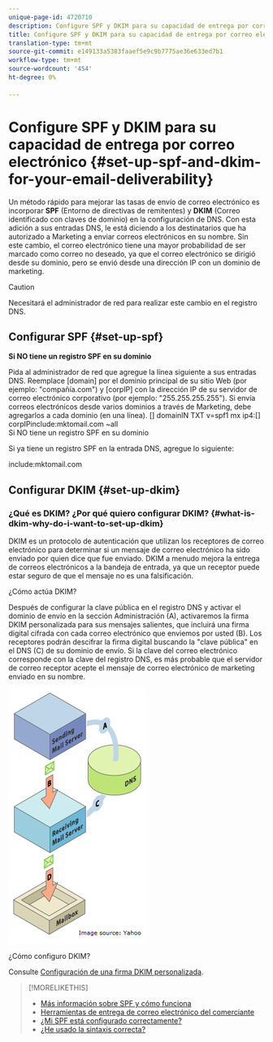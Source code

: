 ```yaml
---
unique-page-id: 4720710
description: Configure SPF y DKIM para su capacidad de entrega por correo electrónico - Documentos de marketing - Documentación del producto
title: Configure SPF y DKIM para su capacidad de entrega por correo electrónico
translation-type: tm+mt
source-git-commit: e149133a5383faaef5e9c9b7775ae36e633ed7b1
workflow-type: tm+mt
source-wordcount: '454'
ht-degree: 0%

---
```



# Configure SPF y DKIM para su capacidad de entrega por correo electrónico {#set-up-spf-and-dkim-for-your-email-deliverability}

Un método rápido para mejorar las tasas de envío de correo electrónico es incorporar **SPF** (Entorno de directivas de remitentes) y **DKIM** (Correo identificado con claves de dominio) en la configuración de DNS. Con esta adición a sus entradas DNS, le está diciendo a los destinatarios que ha autorizado a Marketing a enviar correos electrónicos en su nombre. Sin este cambio, el correo electrónico tiene una mayor probabilidad de ser marcado como correo no deseado, ya que el correo electrónico se dirigió desde su dominio, pero se envió desde una dirección IP con un dominio de marketing.

>[!CAUTION]
>
>Necesitará el administrador de red para realizar este cambio en el registro DNS.

## Configurar SPF {#set-up-spf}

**Si NO tiene un registro SPF en su dominio**

Pida al administrador de red que agregue la línea siguiente a sus entradas DNS. Reemplace [domain] por el dominio principal de su sitio Web (por ejemplo: &quot;compañía.com&quot;) y [corpIP] con la dirección IP de su servidor de correo electrónico corporativo (por ejemplo: &quot;255.255.255.255&quot;). Si envía correos electrónicos desde varios dominios a través de Marketing, debe agregarlos a cada dominio (en una línea).
[] domainIN TXT v=spf1 mx ip4:[] corpIPinclude:mktomail.com ~all\
Si NO tiene un registro SPF en su dominio

Si ya tiene un registro SPF en la entrada DNS, agregue lo siguiente:

include:mktomail.com

## Configurar DKIM {#set-up-dkim}

### ¿Qué es DKIM? ¿Por qué quiero configurar DKIM? {#what-is-dkim-why-do-i-want-to-set-up-dkim}

DKIM es un protocolo de autenticación que utilizan los receptores de correo electrónico para determinar si un mensaje de correo electrónico ha sido enviado por quien dice que fue enviado. DKIM a menudo mejora la entrega de correos electrónicos a la bandeja de entrada, ya que un receptor puede estar seguro de que el mensaje no es una falsificación.

¿Cómo actúa DKIM?

Después de configurar la clave pública en el registro DNS y activar el dominio de envío en la sección Administración (A), activaremos la firma DKIM personalizada para sus mensajes salientes, que incluirá una firma digital cifrada con cada correo electrónico que enviemos por usted (B). Los receptores podrán descifrar la firma digital buscando la &quot;clave pública&quot; en el DNS (C) de su dominio de envío. Si la clave del correo electrónico corresponde con la clave del registro DNS, es más probable que el servidor de correo receptor acepte el mensaje de correo electrónico de marketing enviado en su nombre.

![](assets/image2015-1-12-13-3a56-3a55.png)

¿Cómo configuro DKIM?

Consulte [Configuración de una firma DKIM personalizada](set-up-a-custom-dkim-signature.md).

>[!MORELIKETHIS]
>
>* [Más información sobre SPF y cómo funciona](http://www.open-spf.org/Introduction/)
>* [Herramientas de entrega de correo electrónico del comerciante](https://www.marketo.com/software/email-marketing/email-deliverability/)
>* [¿Mi SPF está configurado correctamente?](http://www.kitterman.com/spf/validate.html)
>* [¿He usado la sintaxis correcta?](http://www.open-spf.org/SPF_Record_Syntax/)

>



